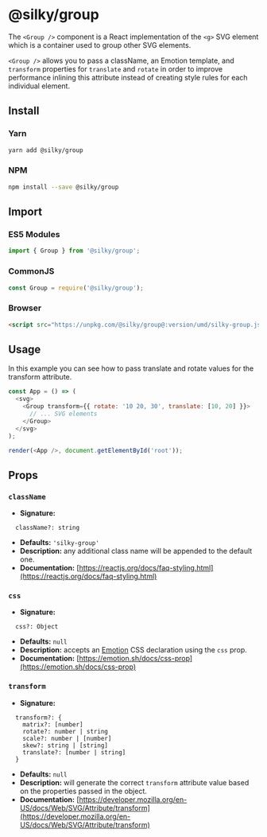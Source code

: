 # @silky/group

The `<Group />` component is a React implementation of the `<g>` SVG element which is a container used to group other SVG elements.

`<Group />` allows you to pass a className, an Emotion template, and `transform` properties for `translate` and `rotate` in order to improve performance inlining this attribute instead of creating style rules for each individual element.

## Install

### Yarn

```bash
yarn add @silky/group
```

### NPM

```bash
npm install --save @silky/group
```

## Import

### ES5 Modules

```javascript
import { Group } from '@silky/group';
```

### CommonJS <Node>

```javascript
const Group = require('@silky/group');
```

### Browser

```html
<script src="https://unpkg.com/@silky/group@:version/umd/silky-group.js"></script>
```

## Usage

In this example you can see how to pass translate and rotate values for the transform attribute.

```javascript
const App = () => (
  <svg>
    <Group transform={{ rotate: '10 20, 30', translate: [10, 20] }}>
      // ... SVG elements
    </Group>
  </svg>
);

render(<App />, document.getElementById('root'));
```

## Props

### `className`

- **Signature:**

```
  className?: string
```

- **Defaults:** `'silky-group'`
- **Description:** any additional class name will be appended to the default one.
- **Documentation:** [https://reactjs.org/docs/faq-styling.html](https://reactjs.org/docs/faq-styling.html)

### `css`

- **Signature:**

```
  css?: Object
```

- **Defaults:** `null`
- **Description:** accepts an [Emotion](https://emotion.sh) CSS declaration using the `css` prop.
- **Documentation:** [https://emotion.sh/docs/css-prop](https://emotion.sh/docs/css-prop)

### `transform`

- **Signature:**

```
  transform?: {
    matrix?: [number]
    rotate?: number | string
    scale?: number | [number]
    skew?: string | [string]
    translate?: [number | string]
  }
```

- **Defaults:** `null`
- **Description:** will generate the correct `transform` attribute value based on the properties passed in the object.
- **Documentation:** [https://developer.mozilla.org/en-US/docs/Web/SVG/Attribute/transform](https://developer.mozilla.org/en-US/docs/Web/SVG/Attribute/transform)

